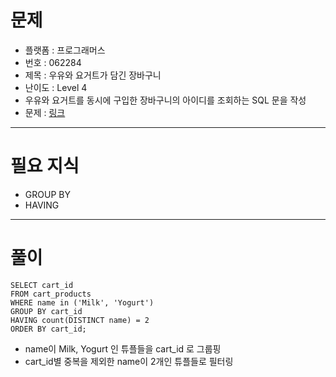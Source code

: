 # 문제
- 플랫폼 : 프로그래머스
- 번호 : 062284
- 제목 : 우유와 요거트가 담긴 장바구니
- 난이도 : Level 4
- 우유와 요거트를 동시에 구입한 장바구니의 아이디를 조회하는 SQL 문을 작성
- 문제 : <a href="https://school.programmers.co.kr/learn/courses/30/lessons/062684" target="_blank">링크</a>

---

# 필요 지식
- GROUP BY
- HAVING

---

# 풀이
```mysql
SELECT cart_id
FROM cart_products
WHERE name in ('Milk', 'Yogurt')
GROUP BY cart_id
HAVING count(DISTINCT name) = 2
ORDER BY cart_id;
```
- name이 Milk, Yogurt 인 튜플들을 cart_id 로 그룹핑
- cart_id별 중복을 제외한 name이 2개인 튜플들로 필터링
